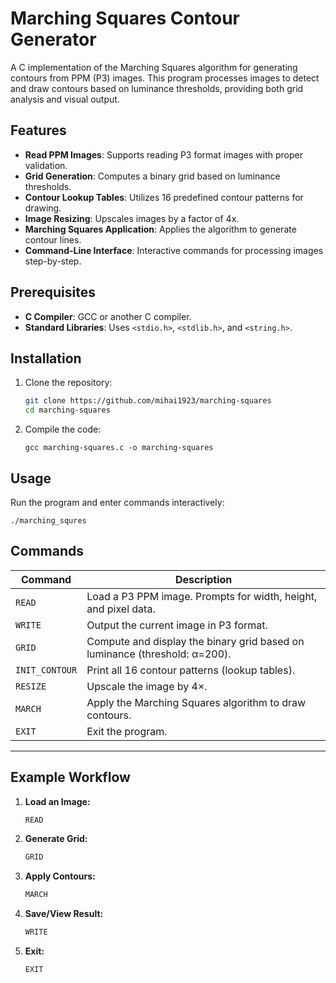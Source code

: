 # Marching Squares Contour Generator

A C implementation of the Marching Squares algorithm for generating contours from PPM (P3) images. This program processes images to detect and draw contours based on luminance thresholds, providing both grid analysis and visual output.

## Features

- **Read PPM Images**: Supports reading P3 format images with proper validation.
- **Grid Generation**: Computes a binary grid based on luminance thresholds.
- **Contour Lookup Tables**: Utilizes 16 predefined contour patterns for drawing.
- **Image Resizing**: Upscales images by a factor of 4x.
- **Marching Squares Application**: Applies the algorithm to generate contour lines.
- **Command-Line Interface**: Interactive commands for processing images step-by-step.

## Prerequisites

- **C Compiler**: GCC or another C compiler.
- **Standard Libraries**: Uses `<stdio.h>`, `<stdlib.h>`, and `<string.h>`.

## Installation

1. Clone the repository:
   ```bash
   git clone https://github.com/mihai1923/marching-squares
   cd marching-squares
   ```

2. Compile the code:
    ```shell
    gcc marching-squares.c -o marching-squares
    ```

## Usage

Run the program and enter commands interactively:
```shell
./marching_squres
```

## Commands

| Command       | Description                                                                 |
|---------------|-----------------------------------------------------------------------------|
| `READ`        | Load a P3 PPM image. Prompts for width, height, and pixel data.             |
| `WRITE`       | Output the current image in P3 format.                                     |
| `GRID`        | Compute and display the binary grid based on luminance (threshold: α=200). |
| `INIT_CONTOUR`| Print all 16 contour patterns (lookup tables).                             |
| `RESIZE`      | Upscale the image by 4×.                                                   |
| `MARCH`       | Apply the Marching Squares algorithm to draw contours.                     |
| `EXIT`        | Exit the program.                                                         |

---

## Example Workflow

1. **Load an Image:**

   ```bash
   READ

2. **Generate Grid:**
    ```bash
    GRID
    ```

3. **Apply Contours:**
    ```bash
    MARCH
    ```

4. **Save/View Result:**
   ```bash
   WRITE
   ```

5. **Exit:**
   ```bash
   EXIT
   ```
